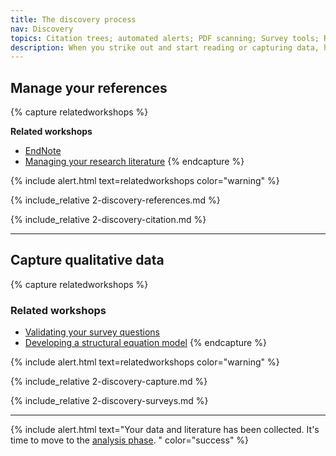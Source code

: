 ```yaml
---
title: The discovery process
nav: Discovery
topics: Citation trees; automated alerts; PDF scanning; Survey tools; Reference management; 
description: When you strike out and start reading or capturing data, how will you make sure that everything you're doing is captured? How will you make sure that you've found all the papers you should be looking for? 
---
```


## Manage your references

{% capture relatedworkshops %}

**Related workshops**

- [EndNote](https://app.secure.griffith.edu.au/events/search?sdata=endnote)
- [Managing your research literature](https://app.secure.griffith.edu.au/events/search?sdata="Managing+your+research+literature")
{% endcapture %}

{% include alert.html text=relatedworkshops color="warning" %}

{% include_relative 2-discovery-references.md %}

{% include_relative 2-discovery-citation.md %}

----

## Capture qualitative data

{% capture relatedworkshops %}

### Related workshops

- [Validating your survey questions](https://app.secure.griffith.edu.au/events/search?sdata=validating)
- [Developing a structural equation model](https://app.secure.griffith.edu.au/events/search?sdata="structural+equation+modelling")
{% endcapture %}

{% include alert.html text=relatedworkshops color="warning" %}

{% include_relative 2-discovery-capture.md %}

{% include_relative 2-discovery-surveys.md %}

----

{% include alert.html text="Your data and literature has been collected. It's time to move to the [analysis phase](3-analysis.md). " color="success" %}